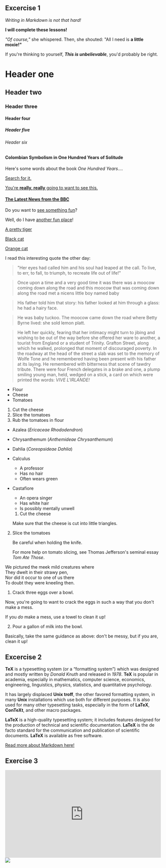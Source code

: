 ## Excercise 1

_Writing in Markdown is not that hard!_

**I will complete these lessons!**

_"Of course,"_ she whispered. Then, she shouted: "All I need is **a little moxie!"**

If you're thinking to yourself, **_This is unbelievable_**, you'd probably be right.

# Header one
## Header two
### Header three
#### Header four
##### Header five
###### Header six

#### Colombian Symbolism in One Hundred Years of Solitude

Here's some words about the book _One Hundred Years_....

[Search for it.](www.google.com.)

[You're **really, really** going to want to see this.](www.dailykitten.com)

#### [The Latest News from the BBC](www.bbc.com/news)

Do you want to [see something fun][a fun place]?

Well, do I have [another fun place][another fun place]!

[a fun place]: www.zombo.com
[another fun place]: www.stumbleupon.com

[A pretty tiger](https://upload.wikimedia.org/wikipedia/commons/5/56/Tiger.50.jpg)

[Black cat][Black]

[Orange cat][Orange]

[Black]: https://upload.wikimedia.org/wikipedia/commons/a/a3/81_INF_DIV_SSI.jpg

[Orange]:http://icons.iconarchive.com/icons/google/noto-emoji-animals-nature/256/22221-cat-icon.png

I read this interesting quote the other day:

>"Her eyes had called him and his soul had leaped at the call. To live, to err, to fall, to triumph, to recreate life out of life!"

>Once upon a time and a very good time it was there was a moocow coming down along the road and this moocow that was coming down along the road met a nicens little boy named baby 

>His father told him that story: his father looked at him through a glass: he had a hairy face.

>He was baby tuckoo. The moocow came down the road where Betty Byrne lived: she sold lemon platt.

>He left her quickly, fearing that her intimacy might turn to jibing and wishing to be out of the way before she offered her ware to another, a tourist from England or a student of Trinity. Grafton Street, along which he walked, prolonged that moment of discouraged poverty. In the roadway at the head of the street a slab was set to the memory of Wolfe Tone and he remembered having been present with his father at its laying. He remembered with bitterness that scene of tawdry tribute. There were four French delegates in a brake and one, a plump smiling young man, held, wedged on a stick, a card on which were printed the words: _VIVE L'IRLANDE!_

* Flour 
* Cheese 
* Tomatoes

1. Cut the cheese 
2. Slice the tomatoes 
3. Rub the tomatoes in flour

* Azalea (_Ericaceae Rhododendron_)
* Chrysanthemum (_Anthemideae Chrysanthemum_)
* Dahlia (_Coreopsideae Dahlia_)

* Calculus
    * A professor
    * Has no hair
    * Often wears green

* Castafiore 
    * An opera singer 
    * Has white hair 
    * Is possibly mentally unwell

    1. Cut the cheese

    Make sure that the cheese is cut into little triangles.

2. Slice the tomatoes

    Be careful when holding the knife.

    For more help on tomato slicing, see Thomas Jefferson's seminal essay _Tom Ate Those_.

We pictured the meek mild creatures where  
They dwelt in their strawy pen,  
Nor did it occur to one of us there  
To doubt they were kneeling then.  

1. Crack three eggs over a bowl.

 Now, you're going to want to crack the eggs in such a way that you don't make a mess.  

 If you _do_ make a mess, use a towel to clean it up!  

2. Pour a gallon of milk into the bowl.

 Basically, take the same guidance as above: don't be messy, but if you are, clean it up!  

 ## Excercise 2

**TeX** is a typesetting system (or a “formatting system”) which was designed and mostly written by _Donald Knuth_ and released in _1978_. **TeX** is popular in academia, especially in mathematics, computer science, economics, engineering, linguistics, physics, statistics, and quantitative psychology.

It has largely displaced **Unix troff**, the other favored formatting system, in many **Unix** installations which use both for different purposes. It is also used for many other typesetting tasks, especially in the form of **LaTeX**, **ConTeXt**, and other macro packages.

**LaTeX** is a high-quality typesetting system; it includes features designed for the production of technical and scientific documentation. **LaTeX** is the de facto standard for the communication and publication of scientific documents. **LaTeX** is available as free software.

[Read more about Markdown here!](https://en.wikipedia.org/wiki/Markdown)

## Exercise 3

<div class="embed-container">
    <iframe width="640" height="390" 
    src="https://www.youtube.com/embed/9b4F_ppjnKU" 
    frameborder="0" allowfullscreen></iframe>
</div>
<style>
.embed-container {
  position: relative;
  padding-bottom: 56.25%;
  height: 0;
  overflow: hidden;
  max-width: 100%;
}
.embed-container iframe,
.embed-container object,
.embed-container embed {
  position: absolute;
  top: 0;
  left: 0;
  width: 100%;
  height: 100%;
}
</style>

<img src="https://www.tunturisusi.com/fennekki13i.jpg">